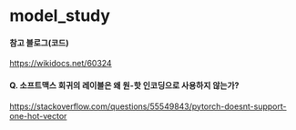 # model_study

#### 참고 블로그(코드)
https://wikidocs.net/60324


#### Q. 소프트맥스 회귀의 레이블은 왜 원-핫 인코딩으로 사용하지 않는가? 
https://stackoverflow.com/questions/55549843/pytorch-doesnt-support-one-hot-vector
